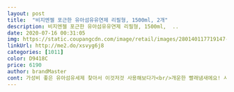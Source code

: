 ```yaml
---
layout: post 
title:  "비지엔젤 포근한 유아섬유유연제 리필형, 1500ml, 2개" 
description: 비지엔젤 포근한 유아섬유유연제 리필형, 1500ml,  ..
date: 2020-07-16 00:31:05 
img: https://static.coupangcdn.com/image/retail/images/280140117719147-b857f7c4-b2f0-461c-b8fd-3ba60656719d.jpg 
linkUrl: http://me2.do/xsvyg6j8 
categories: [1011] 
color: D9418C 
price: 6190 
author: brandMaster 
cont: 가성비 좋은 유아섬유세제 찾아서 이것저것 사용해보다가<br/>개운한 빨래냄새에요! 사실 빨래 다되면 건조기로<br/>그간 세일 제품을 찾아 성분좋은 제품 찾아<br/>그나마 조금 괜찮네요<br/>넣지 않아도 잔향 좋고 의류도 뻣뻣하지 않아요<br/>달려있어서 잡기 좋구요^^<br/>던져(?)넣느라 옷감 부드러운지 살펴볼 새도 없지만<br/>둘째애기가 피부 트러블이 있어서<br/>리필하기 편해요 사용자 편하게 리필팩에 손잡이도<br/>막 향수처럼 진한 향보다는 유연제 성분은 씻겨내려가고<br/>별로였어요.<br/>.<br/><br/>비지엔젤 세제는 저희집 정착템이에요!<br/>비지엔젤 하늘색 세제랑 같이쓰면 찰떡이에요<br/>빨래도 잘 말라요<br/>사용하는지라 비싼 것들은 부담이 되더라구요<br/> 
---
```

 